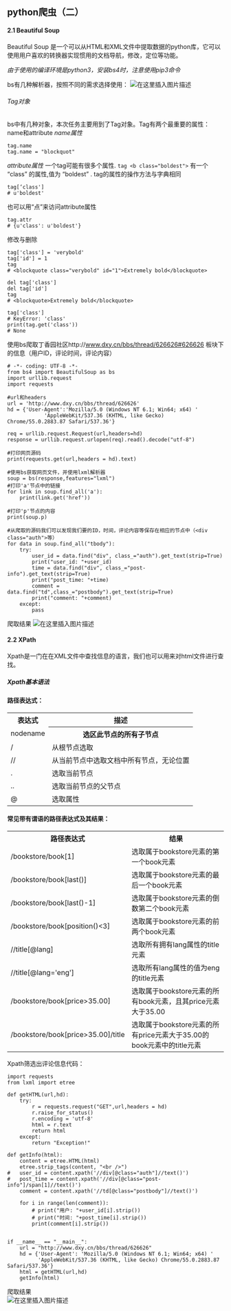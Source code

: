 ## python爬虫（二）
#### 2.1 Beautiful Soup
Beautiful Soup 是一个可以从HTML和XML文件中提取数据的python库，它可以使用用户喜欢的转换器实现惯用的文档导航，修改，定位等功能。

*由于使用的编译环境是python3，安装bs4时，注意使用pip3命令*

bs有几种解析器，按照不同的需求选择使用：
![在这里插入图片描述](https://img-blog.csdnimg.cn/20190512171408280.png?x-oss-process=image/watermark,type_ZmFuZ3poZW5naGVpdGk,shadow_10,text_aHR0cHM6Ly9ibG9nLmNzZG4ubmV0L2RydW5rd2hpc2t5,size_16,color_FFFFFF,t_70)
###### Tag对象
bs中有几种对象，本次任务主要用到了Tag对象。Tag有两个最重要的属性：name和attribute
*name属性*
```
tag.name
tag.name = "blockquot"
```
*attribute属性*
一个tag可能有很多个属性. `tag <b class="boldest">` 有一个 “class” 的属性,值为 “boldest” . tag的属性的操作方法与字典相同
```
tag[‘class']
# u'boldest'
```
也可以用“点”来访问attribute属性

```
tag.attr
# {u'class': u'boldest'}
```
修改与删除

```
tag['class'] = 'verybold'
tag['id'] = 1
tag
# <blockquote class="verybold" id="1">Extremely bold</blockquote>

del tag['class']
del tag['id']
tag
# <blockquote>Extremely bold</blockquote>

tag['class']
# KeyError: 'class'
print(tag.get('class'))
# None
```
使用bs爬取丁香园社区http://www.dxy.cn/bbs/thread/626626#626626 板块下的信息（用户ID，评论时间，评论内容）

```
# -*- coding: UTF-8 -*-
from bs4 import BeautifulSoup as bs
import urllib.request
import requests

#url和headers
url = 'http://www.dxy.cn/bbs/thread/626626'
hd = {'User-Agent':'Mozilla/5.0 (Windows NT 6.1; Win64; x64) '
            'AppleWebKit/537.36 (KHTML, like Gecko) Chrome/55.0.2883.87 Safari/537.36'}

req = urllib.request.Request(url,headers=hd)
response = urllib.request.urlopen(req).read().decode("utf-8")

#打印网页源码
print(requests.get(url,headers = hd).text)

#使用bs获取网页文件，并使用lxml解析器
soup = bs(response,features="lxml")
#打印'a'节点中的链接
for link in soup.find_all('a'):
    print(link.get('href'))

#打印'p'节点的内容
print(soup.p)

#从爬取的源码我们可以发现我们要的ID，时间，评论内容等保存在相应的节点中（<div class="auth">等）
for data in soup.find_all("tbody"):
    try:
        user_id = data.find("div", class_="auth").get_text(strip=True)
        print("user_id: "+user_id)
        time = data.find("div", class_="post-info").get_text(strip=True)
        print("post_time: "+time)
        comment = data.find("td",class_="postbody").get_text(strip=True)
        print("comment: "+comment)
    except:
        pass
```
爬取结果
![在这里插入图片描述](https://img-blog.csdnimg.cn/20190512202829301.png?x-oss-process=image/watermark,type_ZmFuZ3poZW5naGVpdGk,shadow_10,text_aHR0cHM6Ly9ibG9nLmNzZG4ubmV0L2RydW5rd2hpc2t5,size_16,color_FFFFFF,t_70)
#### 2.2 XPath
Xpath是一门在在XML文件中查找信息的语言，我们也可以用来对html文件进行查找。

##### Xpath基本语法
<table>
<h4>路径表达式：</h4>
  <tr>
    <th>表达式</th>
    <th>描述</th>
  </tr>
  <tr>
    <td>nodename</td>
    <th>选区此节点的所有子节点</th>
  </tr>
  <tr>
    <td>/</td>
    <td>从根节点选取</td>
  </tr>
  <tr>
    <td>//</td>
    <td>从当前节点中选取文档中所有节点，无论位置</td>
  </tr>
  <tr>
    <td>.</td>
    <td>选取当前节点</td>
  </tr>
  <tr>
    <td>..</td>
    <td>选取当前节点的父节点</td>
  </tr>
  <tr>
    <td>@</td>
    <td>选取属性</td>
  </tr>
</table>

<table>
<h4>常见带有谓语的路径表达式及其结果：</h4>
  <tr>
    <th>路径表达式</th>
    <th>结果</th>
  </tr>
  <tr>
    <td>/bookstore/book[1]</td>
    <td>选取属于bookstore元素的第一个book元素</td>
  </tr>
  <tr>
    <td>/bookstore/book[last()]</td>
    <td>选取属于bookstore元素的最后一个book元素</td>
  </tr>
  <tr>
    <td>/bookstore/book[last()-1]</td>
    <td>选取属于bookstore元素的倒数第二个book元素</td>
  </tr>
  <tr>
    <td>/bookstore/book[position()<3]</td>
    <td>选取属于bookstore元素的前两个book元素</td>
  </tr>
  <tr>
    <td>//title[@lang]</td>
    <td>选取所有拥有lang属性的title元素</td>
  </tr>
  <tr>
    <td>//title[@lang='eng']</td>
    <td>选取所有lang属性的值为eng的title元素</td>
  </tr>
  <tr>
    <td>/bookstore/book[price>35.00]</td>
    <td>选取属于bookstore元素的所有book元素，且其price元素大于35.00</td>
  </tr>
  <tr>
    <td>/bookstore/book[price>35.00]/title</td>
    <td>选取属于bookstore元素的所有price元素大于35.00的book元素中的title元素</td>
  </tr>
</table>
Xpath筛选出评论信息代码：  

```
import requests
from lxml import etree

def getHTML(url,hd):
    try:
        r = requests.request("GET",url,headers = hd)
        r.raise_for_status()
        r.encoding = 'utf-8'
        html = r.text
        return html
    except:
        return "Exception!"

def getInfo(html):
    content = etree.HTML(html)
    etree.strip_tags(content, "<br />")
#   user_id = content.xpath('//div[@class="auth"]//text()')
#   post_time = content.xpath('//div[@class="post-info"]/span[1]//text()')
    comment = content.xpath('//td[@class="postbody"]//text()')

    for i in range(len(comment)):
        # print("用户: "+user_id[i].strip())
        # print("时间: "+post_time[i].strip())
        print(comment[i].strip())


if __name__ == "__main__":
    url = "http://www.dxy.cn/bbs/thread/626626"
    hd = {'User-Agent': 'Mozilla/5.0 (Windows NT 6.1; Win64; x64) '
          'AppleWebKit/537.36 (KHTML, like Gecko) Chrome/55.0.2883.87 Safari/537.36'}
    html = getHTML(url,hd)
    getInfo(html)
```
爬取结果  
![在这里插入图片描述](https://img-blog.csdnimg.cn/2019051317210951.png?x-oss-process=image/watermark,type_ZmFuZ3poZW5naGVpdGk,shadow_10,text_aHR0cHM6Ly9ibG9nLmNzZG4ubmV0L2RydW5rd2hpc2t5,size_16,color_FFFFFF,t_70)
